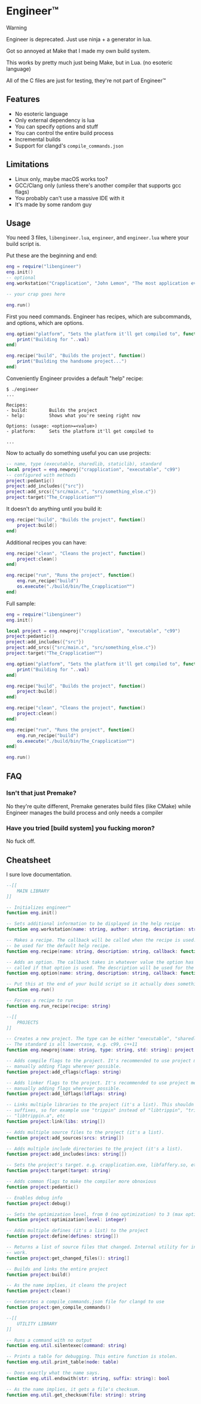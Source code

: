 # Engineer™

> [!WARNING]
> Engineer is deprecated. Just use ninja + a generator in lua.

Got so annoyed at Make that I made my own build system.

This works by pretty much just being Make, but in Lua. (no esoteric language)

All of the C files are just for testing, they're not part of Engineer™

## Features

- No esoteric language
- Only external dependency is lua
- You can specify options and stuff
- You can control the entire build process
- Incremental builds
- Support for clangd's `compile_commands.json`

## Limitations

- Linux only, maybe macOS works too?
- GCC/Clang only (unless there's another compiler that supports gcc flags)
- You probably can't use a massive IDE with it
- It's made by some random guy

## Usage

You need 3 files, `libengineer.lua`, `engineer`, and `engineer.lua` where your build script is.

Put these are the beginning and end:

```lua
eng = require("libengineer")
eng.init()
-- optional
eng.workstation("Crapplication", "John Lemon", "The most application ever.")

-- your crap goes here

eng.run()
```

First you need commands. Engineer has recipes, which are subcommands, and options, which are options.

```lua
eng.option("platform", "Sets the platform it'll get compiled to", function(val)
    print("Building for "..val)
end)

eng.recipe("build", "Builds the project", function()
    print("Building the handsome project...")
end)
```

Conveniently Engineer provides a default "help" recipe:

```plaintext
$ ./engineer
...

Recipes:
- build:        Builds the project
- help:         Shows what you're seeing right now

Options: (usage: <option>=<value>)
- platform:     Sets the platform it'll get compiled to

...
```

Now to actually do something useful you can use projects:

```lua
-- name, type (executable, sharedlib, staticlib), standard
local project = eng.newproj("crapplication", "executable", "c99")
-- configured with methods
project:pedantic()
project:add_includes({"src"})
project:add_srcs({"src/main.c", "src/something_else.c"})
project:target("The_Crapplication™")
```

It doesn't do anything until you build it:

```lua
eng.recipe("build", "Builds the project", function()
    project:build()
end)
```

Additional recipes you can have:

```lua
eng.recipe("clean", "Cleans the project", function()
    project:clean()
end)

eng.recipe("run", "Runs the project", function()
    eng.run_recipe("build")
    os.execute("./build/bin/The_Crapplication™")
end)
```

Full sample:

```lua
eng = require("libengineer")
eng.init()

local project = eng.newproj("crapplication", "executable", "c99")
project:pedantic()
project:add_includes({"src"})
project:add_srcs({"src/main.c", "src/something_else.c"})
project:target("The_Crapplication™")

eng.option("platform", "Sets the platform it'll get compiled to", function(val)
    print("Building for "..val)
end)

eng.recipe("build", "Builds the project", function()
    project:build()
end)

eng.recipe("clean", "Cleans the project", function()
    project:clean()
end)

eng.recipe("run", "Runs the project", function()
    eng.run_recipe("build")
    os.execute("./build/bin/The_Crapplication™")
end)

eng.run()
```

## FAQ

### Isn't that just Premake?

No they're quite different, Premake generates build files (like CMake) while Engineer manages the build process
and only needs a compiler

### Have you tried \[build system] you fucking moron?

No fuck off.

## Cheatsheet

I sure love documentation.

```lua
--[[
    MAIN LIBRARY
]]

-- Initializes engineer™
function eng.init()

-- Sets additional information to be displayed in the help recipe
function eng.workstation(name: string, author: string, description: string)

-- Makes a recipe. The callback will be called when the recipe is used. The description will
-- be used for the default help recipe.
function eng.recipe(name: string, description: string, callback: function)

-- Adds an option. The callback takes in whatever value the option has (string), and is only
-- called if that option is used. The description will be used for the default help recipe.
function eng.option(name: string, description: string, callback: function)

-- Put this at the end of your build script so it actually does something
function eng.run()

-- Forces a recipe to run
function eng.run_recipe(recipe: string)

--[[
    PROJECTS
]]

-- Creates a new project. The type can be either "executable", "sharedlib", or "staticlib".
-- The standard is all lowercase, e.g. c99, c++11
function eng.newproj(name: string, type: string, std: string): project

-- Adds compile flags to the project. It's recommended to use project methods instead of
-- manually adding flags wherever possible.
function project:add_cflags(cflags: string)

-- Adds linker flags to the project. It's recommended to use project methods instead of
-- manually adding flags wherever possible.
function project:add_ldflags(ldflags: string)

-- Links multiple libraries to the project (it's a list). This shouldn't have any prefixes/
-- suffixes, so for example use "trippin" instead of "libtrippin", "trippin.dll",
-- "libtrippin.a", etc
function project:link(libs: string[])

-- Adds multiple source files to the project (it's a list).
function project:add_sources(srcs: string[])

-- Adds multiple include directories to the project (it's a list).
function project:add_includes(incs: string[])

-- Sets the project's target. e.g. crapplication.exe, libfaffery.so, etc
function project:target(target: string)

-- Adds common flags to make the compiler more obnoxious
function project:pedantic()

-- Enables debug info
function project:debug()

-- Sets the optimization level, from 0 (no optimization) to 3 (max optimization)
function project:optimization(level: integer)

-- Adds multiple defines (it's a list) to the project
function project:define(defines: string[])

-- Returns a list of source files that changed. Internal utility for incremental builds to
-- work.
function project:get_changed_files(): string[]

-- Builds and links the entire project
function project:build()

-- As the name implies, it cleans the project
function project:clean()

-- Generates a compile_commands.json file for clangd to use
function project:gen_compile_commands()

--[[
    UTILITY LIBRARY
]]

-- Runs a command with no output
function eng.util.silentexec(command: string)

-- Prints a table for debugging. This entire function is stolen.
function eng.util.print_table(node: table)

-- Does exactly what the name says.
function eng.util.endswith(str: string, suffix: string): bool

-- As the name implies, it gets a file's checksum.
function eng.util.get_checksum(file: string): string
```
